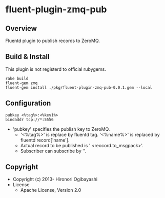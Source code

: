 # fluent-plugin-zmq-pub

## Overview

Fluentd plugin to publish records to ZeroMQ.

## Build & Install

This plugin is not registerd to official rubygems. 

```
rake build
fluent-gem zmq
fluent-gem install ./pkg/fluent-plugin-zmq-pub-0.0.1.gem --local
```

## Configuration

```
pubkey <%tag%>:<%key1%>
bindaddr tcp://*:5556
```

* 'pubkey' specifies the publish key to ZeroMQ. 
  * '<%tag%>' is replace by fluentd tag. '<%name%>' is replaced by fluentd record['name']. 
  * Actual record to be published is '<pubkey> <reocord.to_msgpack>'.
  * Subscriber can subscribe by '<pubkey>'.

## Copyright

* Copyright (c) 2013- Hironori Ogibayashi
* License
  * Apache License, Version 2.0
